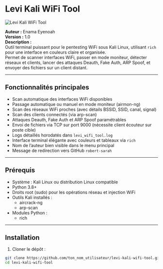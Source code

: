 # Levi Kali WiFi Tool

![Levi Kali WiFi Tool](https://img.shields.io/badge/Tool-Kali_WiFi-green)

**Auteur :** Enama Eyenoah  
**Version :** 1.0  
**Description :**  
Outil terminal puissant pour le pentesting WiFi sous Kali Linux, utilisant `rich` pour une interface en couleurs claire et organisée.  
Permet de scanner interfaces WiFi, passer en mode moniteur, détecter réseaux et clients, lancer des attaques Deauth, Fake Auth, ARP Spoof, et envoyer des fichiers sur un client distant.

---

## Fonctionnalités principales

- Scan automatique des interfaces WiFi disponibles
- Passage automatique ou manuel en mode moniteur (airmon-ng)
- Scan des réseaux WiFi proches (avec détails BSSID, SSID, canal, signal)
- Scan des clients connectés (via arp-scan)
- Attaques Deauth, Fake Auth et ARP Spoof paramétrables
- Envoi de fichiers via TCP sur port 9000 (nécessite client écouteur sur poste cible)
- Logs détaillés horodatés dans `levi_wifi_tool.log`
- Interface terminal élégante avec couleurs et tableaux via `rich`
- Nom de l’auteur bien visible dans le menu principal
- Message de redirection vers GitHub `robert-sarah`

---

## Prérequis

- Système : Kali Linux ou distribution Linux compatible  
- Python 3.8+  
- Droits root (sudo) pour les opérations réseau et injection WiFi  
- Outils Kali installés :  
  - aircrack-ng  
  - arp-scan  
- Modules Python :  
  - rich

---

## Installation

1. Cloner le dépôt :  
```bash
git clone https://github.com/ton_nom_utilisateur/levi-kali-wifi-tool.git
cd levi-kali-wifi-tool
